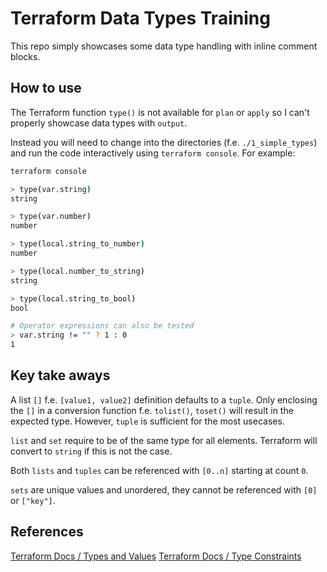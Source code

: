 # Terraform Data Types Training

This repo simply showcases some data type handling with inline comment blocks.

## How to use

The Terraform function `type()` is not available for `plan` or `apply` so I can't properly showcase data types with `output`.

Instead you will need to change into the directories (f.e. `./1_simple_types`) and run the code interactively using `terraform console`. For example:

```bash
terraform console

> type(var.string)
string

> type(var.number)
number

> type(local.string_to_number)
number

> type(local.number_to_string)
string

> type(local.string_to_bool)
bool

# Operator expressions can also be tested
> var.string != "" ? 1 : 0
1
```

## Key take aways

A list `[]` f.e. `[value1, value2]` definition defaults to a `tuple`. Only enclosing the `[]` in a conversion function f.e. `tolist()`, `toset()` will result in the expected type. However, `tuple` is sufficient for the most usecases.

`list` and `set` require to be of the same type for all elements. Terraform will convert to `string` if this is not the case.

Both `lists` and `tuples` can be referenced with `[0..n]` starting at count `0`.

`sets` are unique values and unordered, they cannot be referenced with `[0]` or `["key"]`.

## References

[Terraform Docs / Types and Values](https://developer.hashicorp.com/terraform/language/expressions/types)
[Terraform Docs / Type Constraints](https://developer.hashicorp.com/terraform/language/expressions/type-constraints)
